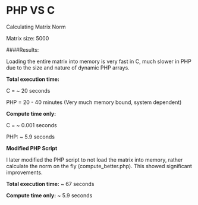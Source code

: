 # PHP VS C

Calculating Matrix Norm

Matrix size: 5000

####Results:

Loading the entire matrix into memory is very fast in C, much slower in PHP due to the size and nature of dynamic PHP arrays.


**Total execution time:**

C = ~ 20 seconds

PHP = 20 - 40 minutes (Very much memory bound, system dependent)


**Compute time only:**

C = ~ 0.001 seconds

PHP: ~ 5.9 seconds

**Modified PHP Script**

I later modified the PHP script to not load the matrix into memory, rather calculate the norm on the fly (compute_better.php). This showed significant improvements.


**Total execution time:** ~ 67 seconds 

**Compute time only:** ~ 5.9 seconds
